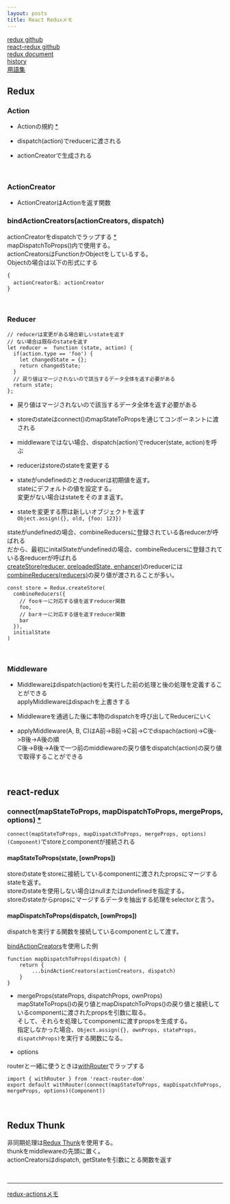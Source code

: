 ```yaml
---
layout: posts
title: React Reduxメモ
---
```

[redux github](https://github.com/reactjs/redux/)  
[react-redux github](https://github.com/reactjs/react-redux)  
[redux document](http://redux.js.org/)  
[history](https://github.com/reacttraining/history)  
[用語集](https://redux.js.org/glossary)

## Redux

### Action

* Actionの規約 [\*](https://github.com/acdlite/flux-standard-action)  

* dispatch(action)でreducerに渡される

* actionCreatorで生成される

<br>

### ActionCreator

* ActionCreatorはActionを返す関数  

### bindActionCreators(actionCreators, dispatch)

actionCreatorをdispatchでラップする [\*](https://redux.js.org/api/bindactioncreators)  
mapDispatchToProps()内で使用する。  
actionCreatorsはFunctionかObjectをしているする。  
Objectの場合は以下の形式にする  

```
{
  actionCreator名: actionCreator
}
```

<br>

### Reducer

```
// reducerは変更がある場合新しいstateを返す
// ない場合は既存のstateを返す
let reducer =  function (state, action) {
  if(action.type == 'foo') {
    let changedState = {};
    return changedState;
  }
  // 戻り値はマージされないので該当するデータ全体を返す必要がある
  return state;
};
```

* 戻り値はマージされないので該当するデータ全体を返す必要がある

* storeのstateはconnect()のmapStateToPropsを通じてコンポーネントに渡される

* middlewareではない場合、dispatch(action)でreducer(state, action)を呼ぶ

* reducerはstoreのstateを変更する

* stateがundefinedのときreducerは初期値を返す。  
stateにデフォルトの値を設定する。  
変更がない場合はstateをそのまま返す。  

* stateを変更する際は新しいオブジェクトを返す  
`Object.assign({}, old, {foo: 123})`  

stateがundefinedの場合、combineReducersに登録されている各reducerが呼ばれる  
だから、最初にinitalStateがundefinedの場合、combineReducersに登録されている各reducerが呼ばれる  
[createStore(reducer, preloadedState, enhancer)](https://redux.js.org/api/createstore)のreducerには[combineReducers(reducers)](http://redux.js.org/docs/api/combineReducers.html)の戻り値が渡されることが多い。  

```
const store = Redux.createStore(
  combineReducers({
    // fooキーに対応する値を返すreducer関数
    foo,
    // barキーに対応する値を返すreducer関数
    bar
  }),
  initialState
)
```

<br>

### Middleware

* Middlewareはdispatch(action)を実行した前の処理と後の処理を定義することができる  
applyMiddlewareはdispachを上書きする  

* Middlewareを通過した後に本物のdispatchを呼び出してReducerにいく  

* applyMiddleware(A, B, C)はA前->B前->C前->Cでdispach(action)->C後->B後->A後の順  
C後->B後->A後で一つ前のmiddlewareの戻り値をdispatch(action)の戻り値で取得することができる

<br>

## react-redux

### connect(mapStateToProps, mapDispatchToProps, mergeProps, options) [\*](https://github.com/reduxjs/react-redux/blob/master/docs/api.md#connectmapstatetoprops-mapdispatchtoprops-mergeprops-options)

`connect(mapStateToProps, mapDispatchToProps, mergeProps, options)(Component)`でstoreとcomponentが接続される

#### mapStateToProps(state, [ownProps])

storeのstateをstoreに接続しているcomponentに渡されたpropsにマージするstateを返す。  
storeのstateを使用しない場合はnullまたはundefinedを指定する。  
storeのstateからpropsにマージするデータを抽出する処理をselectorと言う。

#### mapDispatchToProps(dispatch, [ownProps])

dispatchを実行する関数を接続しているcomponentとして渡す。  

[bindActionCreators](https://redux.js.org/api/bindactioncreators)を使用した例   

```
function mapDispatchToProps(dispatch) {
    return {
        ...bindActionCreators(actionCreators, dispatch)
    }
}
```

* mergeProps(stateProps, dispatchProps, ownProps)  
mapStateToProps()の戻り値とmapDispatchToProps()の戻り値と接続しているcomponentに渡されたpropsを引数に取る。  
そして、それらを処理してcomponentに渡すpropsを生成する。  
指定しなかった場合、`Object.assign({}, ownProps, stateProps, dispatchProps)`を実行する関数になる。

* options

routerと一緒に使うときは[withRouter](https://reacttraining.com/react-router/web/api/withRouter)でラップする

```
import { withRouter } from 'react-router-dom'
export default withRouter(connect(mapStateToProps, mapDispatchToProps, mergeProps, options)(Component))
```

<br>

## Redux Thunk

非同期処理は[Redux Thunk](https://github.com/gaearon/redux-thunk)を使用する。  
thunkをmiddlewareの先頭に置く。  
actionCreatorsはdispatch, getStateを引数にとる関数を返す

<br>

<hr/>

[redux-actionsメモ](/2018/09/08/redux-actions.html)
